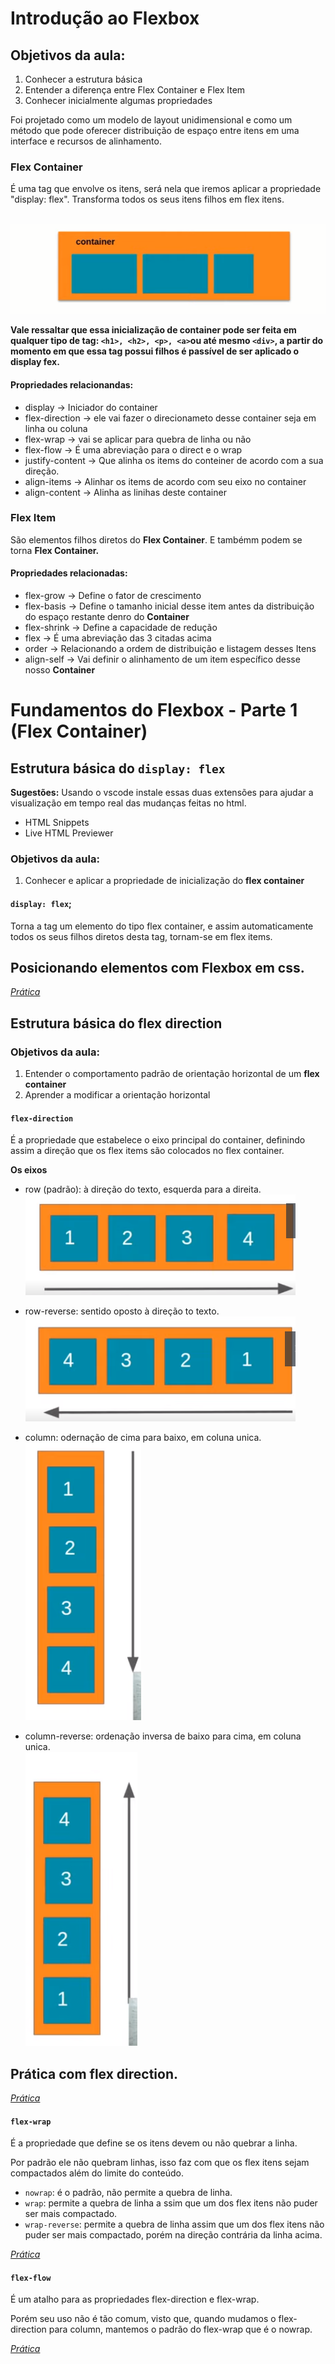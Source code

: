  # Introdução ao Flexbox

## Objetivos da aula:
 1. Conhecer a estrutura básica
 2. Entender a diferença entre Flex Container e Flex Item
 3. Conhecer inicialmente algumas propriedades

Foi projetado como um modelo de layout unidimensional e como um método que pode oferecer distribuição de espaço entre itens em uma interface e recursos de alinhamento.

### Flex Container
É uma tag que envolve os itens, será nela que iremos aplicar a propriedade "display: flex". Transforma todos os seus itens filhos em flex itens.

&nbsp;
![Ex Container](./assets/img/flex-container.PNG)

**Vale ressaltar que essa inicialização de container pode ser feita em qualquer tipo de tag: ```<h1>, <h2>, <p>, <a>```ou até mesmo ``<div>``, a partir do momento em que essa tag possui filhos é passível de ser aplicado o display fex.**

#### Propriedades relacionandas: 
  
  * display -> Iniciador do container
  * flex-direction -> ele vai fazer o direcionameto desse container seja em linha ou coluna
  * flex-wrap -> vai se aplicar para quebra de linha ou não
  * flex-flow -> É uma abreviação para o direct e o wrap
  * justify-content -> Que alinha os items do conteiner de acordo com a sua direção.
  * align-items -> Alinhar os items de acordo com seu eixo no container
  * align-content -> Alinha as linihas deste container

### Flex Item
São elementos filhos diretos do **Flex Container**. E tambémm podem se torna **Flex Container.**

#### Propriedades relacionadas:

* flex-grow -> Define o fator de crescimento
* flex-basis -> Define o tamanho inicial desse item antes da distribuição do espaço restante denro do **Container**
* flex-shrink -> Define a capacidade de redução 
* flex -> É uma abreviação das 3 citadas acima
* order -> Relacionando a ordem de distribuição e listagem desses Itens
* align-self -> Vai definir o alinhamento de um item específico desse nosso **Container** 

# Fundamentos do Flexbox - Parte 1 (Flex Container)

## Estrutura básica do ``display: flex``
**Sugestões:** 
Usando o vscode instale essas duas extensões para ajudar a visualização em tempo real das mudanças feitas no html.
* HTML Snippets
* Live HTML Previewer
  
### Objetivos da aula:
1. Conhecer e aplicar a propriedade de inicialização do **flex container** 

#### ``display: flex``;

Torna a tag um elemento do tipo flex container, e assim automaticamente todos os seus filhos diretos desta tag, tornam-se em flex items.
&nbsp;
## Posicionando elementos com Flexbox em css.
*[Prática](./praticas-html/0-display-flex.html)*


## Estrutura básica do flex direction
### Objetivos da aula:
1. Entender o comportamento padrão de orientação horizontal de um **flex container**
2. Aprender a modificar a orientação horizontal
#### ``flex-direction``
É a propriedade que estabelece o eixo principal do container, definindo assim a direção que os flex items são colocados no flex container.

**Os eixos**
* row (padrão): à direção do texto, esquerda para a direita. 
   ![Default flex](./assets/img/right-flex-direction.PNG)

* row-reverse: sentido oposto à direção to texto.
    ![row-reverse](./assets/img/reverse-row-direction.PNG)
    &nbsp;

* column: odernação de cima para baixo, em coluna unica.<br>
    ![column](./assets/img/column-flex-direction.PNG)

* column-reverse: ordenação inversa de baixo para cima, em coluna unica.<br>
    ![column-reverse](./assets/img/column-reverse-flex-direction.PNG)

## Prática com flex direction.
*[Prática]("../../praticas-html/1-flex-drection.html")*

#### ``flex-wrap``
É a propriedade que define se os itens devem ou não quebrar a linha.

Por padrão ele não quebram linhas, isso faz com que os flex itens sejam compactados além do limite do conteúdo.

* ``nowrap``: é o padrão, não permite a quebra de linha.
* ``wrap``: permite a quebra de linha a ssim que um dos flex itens não puder ser mais compactado.
* ``wrap-reverse``: permite a quebra de linha assim que um dos flex itens não puder ser mais compactado, porém na direção contrária da linha acima.

*[Prática]("../../praticas-html/2-flex-wrap.html")*

#### ``flex-flow``
É um atalho para as propriedades flex-direction e flex-wrap.

Porém seu uso não é tão comum, visto que, quando mudamos o flex-direction para column, mantemos o padrão do flex-wrap que é o nowrap.

*[Prática]("../../praticas-html/flex-flow.html")*

